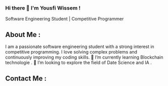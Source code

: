 ### Hi there 👋 I'm Yousfi Wissem !
Software Engineering Student | Competitive Programmer
## About Me :
 I am a passionate software engineering student with a strong interest in competitive programming.
 I love solving complex problems and continuously improving my coding skills. 
🌱 I’m currently learning Blockchain technologie .
🤔 I’m looking to explore the field of Date Science and IA .
## Contact Me :

<!--
**wissem18/wissem18** is a ✨ _special_ ✨ repository because its `README.md` (this file) appears on your GitHub profile.

Here are some ideas to get you started:

- 🔭 I’m currently working on ...
- 🌱 I’m currently learning ...
- 👯 I’m looking to collaborate on ...
- 🤔 I’m looking for help with ...
- 💬 Ask me about ...
- 📫 How to reach me: ...
- 😄 Pronouns: ...
- ⚡ Fun fact: ...
-->
